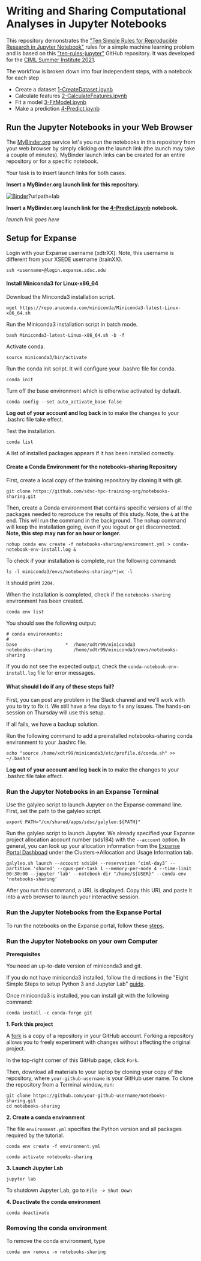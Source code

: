 # Writing and Sharing Computational Analyses in Jupyter Notebooks

This repository demonstrates the ["Ten Simple Rules for Reproducible Research in Jupyter Notebook"](https://arxiv.org/abs/1810.08055) rules for a simple machine learning problem and is based on this ["ten-rules-jupyter"](https://github.com/jupyter-guide/ten-rules-jupyter) GitHub repository. It was developed for the [CIML Summer Institute 2021](https://github.com/ciml-org/ciml-summer-institute-2021).

The workflow is broken down into four independent steps, with a notebook for each step
* Create a dataset [1-CreateDataset.ipynb](notebooks/1-CreateDataset.ipynb) 
* Calculate features [2-CalculateFeatures.ipynb](notebooks/2-CalculateFeatures.ipynb) 
* Fit a model [3-FitModel.ipynb](notebooks/3-FitModel.ipynb) 
* Make a prediction [4-Predict.ipynb](notebooks/4-Predict.ipynb) 

## Run the Jupyter Notebooks in your Web Browser

The [MyBinder.org](https://mybinder.org/) service let's you run the notebooks in this repository from your web browser by simply clicking on the launch link (the launch may take a couple of minutes). MyBinder launch links can be created for an entire repository or for a specific notebook. 

Your task is to insert launch links for both cases.

**Insert a MyBinder.org launch link for this repository.**

[![Binder](https://mybinder.org/badge_logo.svg)](https://mybinder.org/v2/gh/umairmy305/notebooks-sharing/HEAD)?urlpath=lab
 
**Insert a MyBinder.org launch link for the [4-Predict.ipynb](notebooks/4-Predict.ipynb) notebook.**

*launch link goes here*


## Setup for Expanse
Login with your Expanse username (xdtrXX). Note, this username is different from your XSEDE username (trainXX).

```
ssh <username>@login.expanse.sdsc.edu
```

#### Install Miniconda3 for Linux-x86_64
Download the Minconda3 installation script.

```
wget https://repo.anaconda.com/miniconda/Miniconda3-latest-Linux-x86_64.sh
```

Run the Miniconda3 installation script in batch mode.
```
bash Miniconda3-latest-Linux-x86_64.sh -b -f
```

Activate conda.
```
source miniconda3/bin/activate
```

Run the conda init script. It will configure your .bashrc file for conda.
```
conda init
```

Turn off the base environment which is otherwise activated by default.
```
conda config --set auto_activate_base false
```

**Log out of your account and log back in** to make the changes to your .bashrc file take effect.


Test the installation.
```
conda list
```
A list of installed packages appears if it has been installed correctly.


#### Create a Conda Environment for the notebooks-sharing Repository
First, create a local copy of the training repository by cloning it with git.
```
git clone https://github.com/sdsc-hpc-training-org/notebooks-sharing.git
```

Then, create a Conda environment that contains specific versions of all the packages needed to reproduce the results of this study. Note, the `&` at the end. This will run the command in the background. The nohup command will keep the installation going, even if you logout or get disconnected. **Note, this step may run for an hour or longer.**
```
nohup conda env create -f notebooks-sharing/environment.yml > conda-notebook-env-install.log &
```

To check if your installation is complete, run the following command:
```
ls -l miniconda3/envs/notebooks-sharing/*|wc -l
```

It should print `2204`.

When the installation is completed, check if the `notebooks-sharing` environment has been created.
```
conda env list
```

You should see the following output:
```
# conda environments:
#
base                  *  /home/xdtr99/miniconda3
notebooks-sharing        /home/xdtr99/miniconda3/envs/notebooks-sharing
```

If you do not see the expected output, check the `conda-notebook-env-install.log` file for error messages.

#### What should I do if any of these steps fail?
First, you can post any problem in the Slack channel and we'll work with you to try to fix it. We still have a few days to fix any issues. The hands-on session on Thursday will use this setup.

If all fails, we have a backup solution. 

Run the following command to add a preinstalled notebooks-sharing conda environment to your .bashrc file.
```
echo "source /home/xdtr99/miniconda3/etc/profile.d/conda.sh" >> ~/.bashrc 
```

**Log out of your account and log back in** to make the changes to your .bashrc file take effect.


### Run the Jupyter Notebooks in an Expanse Terminal

Use the galyleo script to launch Jupyter on the Expanse command line. First, set the path to the galyleo script.

```
export PATH="/cm/shared/apps/sdsc/galyleo:${PATH}"
```

Run the galyleo script to launch Jupyter. We already specified your Expanse project allocation account number (sds184) with the `--account` option. In general, you can look up your allocation information from the [Expanse Portal Dashboad](https://portal.expanse.sdsc.edu) under the Clusters->Allocation and Usage Information tab.

```
galyleo.sh launch --account sds184 --reservation ‘ciml-day3’ --partition 'shared' --cpus-per-task 1 --memory-per-node 4 --time-limit 00:30:00 --jupyter 'lab' --notebook-dir "/home/${USER}" --conda-env 'notebooks-sharing'
```

After you run this command, a URL is displayed. Copy this URL and paste it into a web browser to launch your interactive session.

### Run the Jupyter Notebooks from the Expanse Portal

To run the notebooks on the Expanse portal, follow these [steps](docs/Expanse_portal.md).

### Run the Jupyter Notebooks on your own Computer

**Prerequisites**

You need an up-to-date version of miniconda3 and git. 

If you do not have miniconda3 installed, follow the directions in the "Eight Simple Steps to setup Python 3 and Jupyter Lab" [guide](https://github.com/pwrose/python-jupyter#eight-simple-steps-to-setup-python-3-and-jupyter-lab).

Once miniconda3 is installed, you can install git with the following command:
```
conda install -c conda-forge git
```
 
**1. Fork this project**

A [fork](https://help.github.com/en/articles/fork-a-repo) is a copy of a repository in your GitHub account. Forking a repository allows you to freely experiment with changes without affecting the original project.

In the top-right corner of this GitHub page, click ```Fork```.

Then, download all materials to your laptop by cloning your copy of the repository, where ```your-github-username``` is your GitHub user name. To clone the repository from a Terminal window, run:

```
git clone https://github.com/your-github-username/notebooks-sharing.git
cd notebooks-sharing
```

**2. Create a conda environment**

The file `environment.yml` specifies the Python version and all packages required by the tutorial. 
```
conda env create -f environment.yml
```

```
conda activate notebooks-sharing
```

**3. Launch Jupyter Lab**
```
jupyter lab
```

To shutdown Jupyter Lab, go to `File -> Shut Down`

**4. Deactivate the conda environment**

```
conda deactivate
```

### Removing the conda environment

To remove the conda environment, type
```
conda env remove -n notebooks-sharing
```




